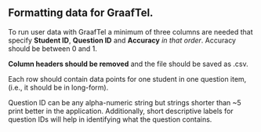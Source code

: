 ##
## Formatting data for GraafTel. 
To run user data with GraafTel a minimum of three columns are needed that specify **Student ID**, **Question ID** and **Accuracy** *in that order*. Accuracy should be between 0 and 1.

**Column headers should be removed** and the file should be saved as .csv. 

Each row should contain data points for one student in one question item, (i.e., it should be in long-form). 

Question ID can be any alpha-numeric string but strings shorter than ~5 print better in the application. Additionally, short descriptive labels for question IDs will help in identifying what the question contains. 
